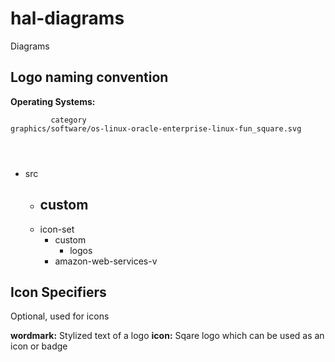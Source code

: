 # hal-diagrams

Diagrams

## Logo naming convention

**Operating Systems:**

```
         category
graphics/software/os-linux-oracle-enterprise-linux-fun_square.svg




```

- src
  - custom
    -
  - icon-set
    - custom
      - logos
    - amazon-web-services-v

## Icon Specifiers

Optional, used for icons

**wordmark:** Stylized text of a logo
**icon:** Sqare logo which can be used as an icon or badge
